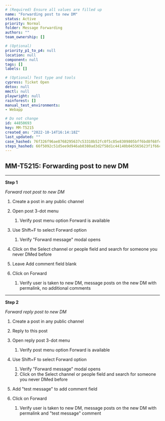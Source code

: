 ```yaml
---
# (Required) Ensure all values are filled up
name: "Forwarding post to new DM"
status: Active
priority: Normal
folder: Message Forwarding
authors: ""
team_ownership: []

# (Optional)
priority_p1_to_p4: null
location: null
component: null
tags: []
labels: []

# (Optional) Test type and tools
cypress: Ticket Open
detox: null
mmctl: null
playwright: null
rainforest: []
manual_test_environments: 
- Webapp

# Do not change
id: 44850693
key: MM-T5215
created_on: "2022-10-14T16:14:18Z"
last_updated: ""
case_hashed: 76f326f96ae8768295637c53310b52fc0f5c85e8309805bff6bd8f68fcbef9c33224bcaf33bf0a8b8c43d253e0a070bf
steps_hashed: 66f5092c51d5ee9d946ab0380ad3d2f58d1c44140b045565623f1f66c930928858021dddc985684deebcf7ed3d4bdd0a
---
```


<!-- (Auto-generated) Based on frontmatter's "key" and "name" -->

## MM-T5215: Forwarding post to new DM

---

**Step 1**

_Forward root post to new DM_

1. Create a post in any public channel

2. Open post 3-dot menu

   1. Verify post menu option Forward is available

3. Use Shift+F to select Forward option

   1. Verify "Forward message" modal opens

4. Click on the Select channel or people field and search for someone you never DMed before

5. Leave Add comment field blank

6. Click on Forward

   1. Verify user is taken to new DM, message posts on the new DM with permalink, no additional comments

---

**Step 2**

_Forward reply post to new DM_

1. Create a post in any public channel

2. Reply to this post

3. Open reply post 3-dot menu

   1. Verify post menu option Forward is available

4. Use Shift+F to select Forward option

   1. Verify "Forward message" modal opens
   2. Click on the Select channel or people field and search for someone you never DMed before

5. Add "test message" to add comment field 

6. Click on Forward

   1. Verify user is taken to new DM, message posts on the new DM with permalink and "test message" comment
